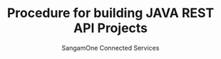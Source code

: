 <h1 align="center">Procedure for building JAVA REST API Projects</h1>
<p align="center">SangamOne Connected Services</p>
